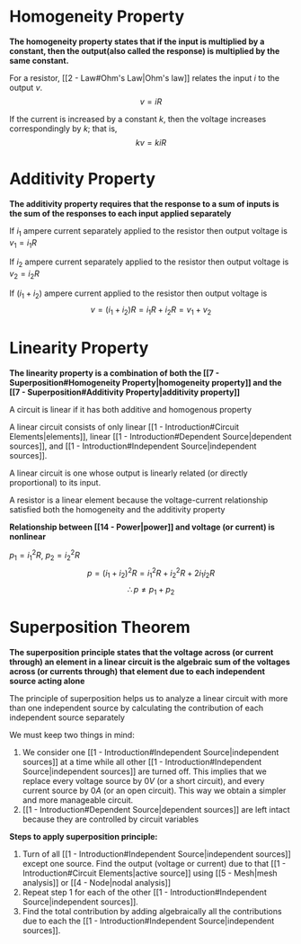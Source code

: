 
# Homogeneity Property

**The homogeneity property states that if the input is multiplied by a constant, then the output(also called the response) is multiplied by the same constant.**

For a resistor, [[2 - Law#Ohm's Law|Ohm's law]] relates the input $i$ to the output $v$.
$$
v = iR
$$

If the current is increased by a constant $k$, then the voltage increases correspondingly by $k$; that is,
$$
kv = kiR
$$


# Additivity Property

**The additivity property requires that the response to a sum of inputs is the sum of the responses to each input applied separately**

If $i_1$ ampere current separately applied to the resistor then output voltage is $v_1 = i_1R$ 

If $i_2$ ampere current separately applied to the resistor then output voltage is $v_2 = i_2R$

If ($i_1 + i_2$) ampere current applied to the resistor then output voltage is
$$
v = (i_1 + i_2)R = i_1R + i_2R = v_1 + v_2
$$


# Linearity Property

**The linearity property is a combination of both the [[7 - Superposition#Homogeneity Property|homogeneity property]] and the [[7 - Superposition#Additivity Property|additivity property]]**

A circuit is linear if it has both additive and homogenous property

A linear circuit consists of only linear [[1 - Introduction#Circuit Elements|elements]], linear [[1 - Introduction#Dependent Source|dependent sources]], and [[1 - Introduction#Independent Source|independent sources]].

A linear circuit is one whose output is linearly related (or directly proportional) to its input.

A resistor is a linear element because the voltage-current relationship satisfied both the homogeneity and the additivity property


**Relationship between [[14 - Power|power]] and voltage (or current) is nonlinear**

$p_1 = i_1^2R$, $p_2 = i_2^2R$
$$
p = (i_1 + i_2)^2R = i_1^2R + i_2^2R + 2i_1i_2R
$$
$$
\therefore p \ne p_1 + p_2
$$


# Superposition Theorem

**The superposition principle states that the voltage across (or current through) an element in a linear circuit is the algebraic sum of the voltages across (or currents through) that element due to each independent source acting alone**

The principle of superposition helps us to analyze a linear circuit with more than one independent source by calculating the contribution of each independent source separately

We must keep two things in mind:
1. We consider one [[1 - Introduction#Independent Source|independent sources]] at a time while all other [[1 - Introduction#Independent Source|independent sources]] are turned off. This implies that we replace every voltage source by 0$V$ (or a short circuit), and every current source by 0$A$ (or an open circuit). This way we obtain a simpler and more manageable circuit.
2. [[1 - Introduction#Dependent Source|dependent sources]] are left intact because they are controlled by circuit variables

**Steps to apply superposition principle:**

1. Turn of all [[1 - Introduction#Independent Source|independent sources]] except one source. Find the output (voltage or current) due to that [[1 - Introduction#Circuit Elements|active source]] using [[5 - Mesh|mesh analysis]] or [[4 - Node|nodal analysis]]
2. Repeat step 1 for each of the other [[1 - Introduction#Independent Source|independent sources]].
3. Find the total contribution by adding algebraically all the contributions due to each the [[1 - Introduction#Independent Source|independent sources]].